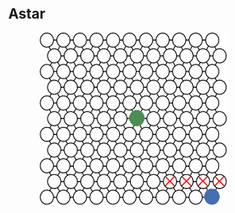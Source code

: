 # Astar

<p align="center">
<img src="https://raw.githubusercontent.com/AlfredoFilho/aStar//master/game.gif" width="380" height="350">
</p>
